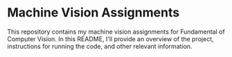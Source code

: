 # Machine Vision Assignments

This repository contains my machine vision assignments for Fundamental of Computer Vision. In this README, I'll provide an overview of the project, instructions for running the code, and other relevant information.